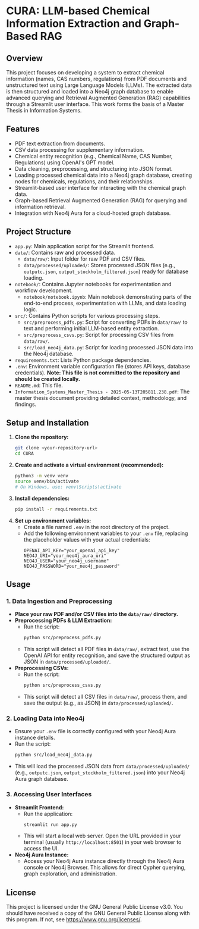 # CURA: LLM-based Chemical Information Extraction and Graph-Based RAG

## Overview
This project focuses on developing a system to extract chemical information (names, CAS numbers, regulations) from PDF documents and unstructured text using Large Language Models (LLMs). The extracted data is then structured and loaded into a Neo4j graph database to enable advanced querying and Retrieval Augmented Generation (RAG) capabilities through a Streamlit user interface. This work forms the basis of a Master Thesis in Information Systems.

## Features
* PDF text extraction from documents.
* CSV data processing for supplementary information.
* Chemical entity recognition (e.g., Chemical Name, CAS Number, Regulations) using OpenAI's GPT model.
* Data cleaning, preprocessing, and structuring into JSON format.
* Loading processed chemical data into a Neo4j graph database, creating nodes for chemicals, regulations, and their relationships.
* Streamlit-based user interface for interacting with the chemical graph data.
* Graph-based Retrieval Augmented Generation (RAG) for querying and information retrieval.
* Integration with Neo4j Aura for a cloud-hosted graph database.

## Project Structure
* `app.py`: Main application script for the Streamlit frontend.
* `data/`: Contains raw and processed data.
    * `data/raw/`: Input folder for raw PDF and CSV files.
    * `data/processed/uploaded/`: Stores processed JSON files (e.g., `outputc.json`, `output_stockholm_filtered.json`) ready for database loading.
* `notebook/`: Contains Jupyter notebooks for experimentation and workflow development.
    * `notebook/notebook.ipynb`: Main notebook demonstrating parts of the end-to-end process, experimentation with LLMs, and data loading logic.
* `src/`: Contains Python scripts for various processing steps.
    * `src/preprocess_pdfs.py`: Script for converting PDFs in `data/raw/` to text and performing initial LLM-based entity extraction.
    * `src/preprocess_csvs.py`: Script for processing CSV files from `data/raw/`.
    * `src/load_neo4j_data.py`: Script for loading processed JSON data into the Neo4j database.
* `requirements.txt`: Lists Python package dependencies.
* `.env`: Environment variable configuration file (stores API keys, database credentials). **Note: This file is not committed to the repository and should be created locally.**
* `README.md`: This file.
* `Information_Systems_Master_Thesis - 2025-05-13T205811.238.pdf`: The master thesis document providing detailed context, methodology, and findings.

## Setup and Installation
1.  **Clone the repository:**
    ```bash
    git clone <your-repository-url>
    cd CURA
    ```
2.  **Create and activate a virtual environment (recommended):**
    ```bash
    python3 -m venv venv
    source venv/bin/activate
    # On Windows, use: venv\Scripts\activate
    ```
3.  **Install dependencies:**
    ```bash
    pip install -r requirements.txt
    ```
4.  **Set up environment variables:**
    * Create a file named `.env` in the root directory of the project.
    * Add the following environment variables to your `.env` file, replacing the placeholder values with your actual credentials:
        ```env
        OPENAI_API_KEY="your_openai_api_key"
        NEO4J_URI="your_neo4j_aura_uri"
        NEO4J_USER="your_neo4j_username"
        NEO4J_PASSWORD="your_neo4j_password"
        ```

## Usage

### 1. Data Ingestion and Preprocessing
* **Place your raw PDF and/or CSV files into the `data/raw/` directory.**
* **Preprocessing PDFs & LLM Extraction:**
    * Run the script:
        ```bash
        python src/preprocess_pdfs.py
        ```
    * This script will detect all PDF files in `data/raw/`, extract text, use the OpenAI API for entity recognition, and save the structured output as JSON in `data/processed/uploaded/`.
* **Preprocessing CSVs:**
    * Run the script:
        ```bash
        python src/preprocess_csvs.py
        ```
    * This script will detect all CSV files in `data/raw/`, process them, and save the output (e.g., as JSON) in `data/processed/uploaded/`.

### 2. Loading Data into Neo4j
* Ensure your `.env` file is correctly configured with your Neo4j Aura instance details.
* Run the script:
    ```bash
    python src/load_neo4j_data.py
    ```
* This will load the processed JSON data from `data/processed/uploaded/` (e.g., `outputc.json`, `output_stockholm_filtered.json`) into your Neo4j Aura graph database.

### 3. Accessing User Interfaces
* **Streamlit Frontend:**
    * Run the application:
        ```bash
        streamlit run app.py
        ```
    * This will start a local web server. Open the URL provided in your terminal (usually `http://localhost:8501`) in your web browser to access the UI.
* **Neo4j Aura Instance:**
    * Access your Neo4j Aura instance directly through the Neo4j Aura console or Neo4j Browser. This allows for direct Cypher querying, graph exploration, and administration.

## License
This project is licensed under the GNU General Public License v3.0.
You should have received a copy of the GNU General Public License
along with this program. If not, see <https://www.gnu.org/licenses/>.
